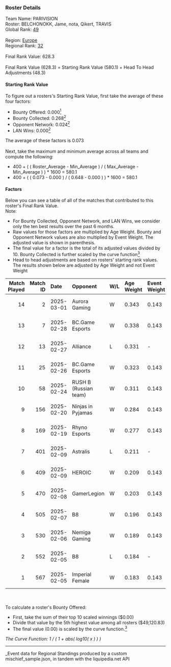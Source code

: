 ### Roster Details<br />
Team Name: PARIVISION<br />
Roster: BELCHONOKK, Jame, nota, Qikert, TRAVIS<br />
Global Rank: [49](../../standings_global_2025_07_07.md)<br />
<br />
Region: [Europe]( ../../standings_europe_2025_07_07.md)<br />
Regional Rank: [32]( ../../standings_europe_2025_07_07.md)<br />
<br />
Final Rank Value:  628.3<br />
<br />
Final Rank Value (628.3) = Starting Rank Value (580.1) + Head To Head Adjustments (48.3)<br />

#### Starting Rank Value<br />
To figure out a rosters's Starting Rank Value, first take the average of these four factors:<br />
- Bounty Offered: 0.000[<sup>1</sup>](#table2)
- Bounty Collected: 0.268[<sup>2</sup>](#table1)
- Opponent Network: 0.024[<sup>2</sup>](#table1)
- LAN Wins: 0.000[<sup>2</sup>](#table1)

The average of these factors is 0.073<br />
<br />
Next, take the maximum and minimum average across all teams and compute the following:<br />
- 400 + ( ( Roster_Average - Min_Average ) / ( Max_Average - Min_Average ) ) * 1600 = 580.1
- 400 + ( ( 0.073 - 0.000 ) / ( 0.648 - 0.000 ) ) * 1600 = 580.1


#### Factors<br />
Below you can see a table of all of the matches that contributed to this roster's Final Rank Value.<br />
Note:<br />

- For Bounty Collected, Opponent Network, and LAN Wins, we consider only the ten best results over the past 6 months.
- Raw values for those factors are multiplied by Age Weight. Bounty and Opponent Network values are also multiplied by Event Weight. The adjusted value is shown in parenthesis.
- The final value for a factor is the total of its adjusted values divided by 10. Bounty Collected is further scaled by the curve function[<sup>3</sup>](#curveFunction)
- Head to head adjustments are based on rosters' starting rank values. The results shown below are adjusted by Age Weight and not Event Weight
<span id="table1"></span><br />


| Match Played | Match ID | Date       | Opponent              | W/L | Age Weight | Event Weight | Bounty Collected | Opponent Network | LAN Wins  | H2H Adj. | Roster                                 |
| -: | -: | :- | :- | :- | :- | :- | :- | :- | :- | -: | :- |
|           14 |        2 | 2025-03-01 | Aurora Gaming         | W   | 0.343      | 0.143        | 0.000 (0.000)    | 0.507 (0.025)    | 0 (0.000) |     3.81 | BELCHONOKK, Jame, nota, Qikert, TRAVIS |
|           13 |        7 | 2025-02-28 | BC.Game Esports       | W   | 0.338      | 0.143        | 0.062 (0.003)    | 1.000 (0.048)    | 0 (0.000) |     9.00 | BELCHONOKK, Jame, nota, Qikert, TRAVIS |
|           12 |       13 | 2025-02-27 | Alliance              | L   | 0.331      | -            | -                | -                | -         |    -6.41 | BELCHONOKK, Jame, nota, Qikert, TRAVIS |
|           11 |       25 | 2025-02-26 | BC.Game Esports       | W   | 0.323      | 0.143        | 0.062 (0.003)    | 1.000 (0.046)    | 0 (0.000) |     8.70 | BELCHONOKK, Jame, nota, Qikert, TRAVIS |
|           10 |       58 | 2025-02-24 | RUSH B (Russian team) | W   | 0.311      | 0.143        | 0.000 (0.000)    | 0.784 (0.035)    | 0 (0.000) |     3.81 | BELCHONOKK, Jame, nota, Qikert, TRAVIS |
|            9 |      156 | 2025-02-20 | Ninjas in Pyjamas     | W   | 0.284      | 0.143        | 0.000 (0.000)    | 0.688 (0.028)    | 0 (0.000) |     2.38 | BELCHONOKK, Jame, nota, Qikert, TRAVIS |
|            8 |      169 | 2025-02-19 | Rhyno Esports         | W   | 0.277      | 0.143        | -                | 0.000 (0.000)    | 0 (0.000) |     2.06 | BELCHONOKK, Jame, nota, Qikert, TRAVIS |
|            7 |      401 | 2025-02-09 | Astralis              | L   | 0.211      | -            | -                | -                | -         |    -0.00 | BELCHONOKK, Jame, nota, Qikert, TRAVIS |
|            6 |      409 | 2025-02-09 | HEROIC                | W   | 0.209      | 0.143        | 0.079 (0.002)    | 0.522 (0.016)    | 0 (0.000) |     5.83 | BELCHONOKK, Jame, nota, Qikert, TRAVIS |
|            5 |      470 | 2025-02-08 | GamerLegion           | W   | 0.203      | 0.143        | 0.103 (0.003)    | 0.414 (0.012)    | 0 (0.000) |     6.26 | BELCHONOKK, Jame, nota, Qikert, TRAVIS |
|            4 |      505 | 2025-02-07 | B8                    | W   | 0.196      | 0.143        | 0.162 (0.005)    | 0.938 (0.026)    | 0 (0.000) |     5.44 | BELCHONOKK, Jame, nota, Qikert, TRAVIS |
|            3 |      530 | 2025-02-06 | Nemiga Gaming         | W   | 0.189      | 0.143        | 0.010 (0.000)    | 0.251 (0.007)    | 0 (0.000) |     4.24 | BELCHONOKK, Jame, nota, Qikert, TRAVIS |
|            2 |      552 | 2025-02-05 | B8                    | L   | 0.184      | -            | -                | -                | -         |    -0.68 | BELCHONOKK, Jame, nota, Qikert, TRAVIS |
|            1 |      567 | 2025-02-05 | Imperial Female       | W   | 0.183      | 0.143        | 0.088 (0.002)    | -                | -         |     3.80 | BELCHONOKK, Jame, nota, Qikert, TRAVIS |

<br />
<span id="table2"></span><br />
To calculate a roster's Bounty Offered:<br />

- First, take the sum of their top 10 scaled winnings ($0.00)
- Divide that value by the 5th highest value among all rosters ($49,120.83)
- The final value (0.00) is scaled by the curve function.[<sup>3</sup>](#curveFunction)

<span id="curveFunction"></span>_The Curve Function: 1 / ( 1 + abs( log10( x ) ) )_<br />

---
_Event data for Regional Standings produced by a custom mischief_sample.json, in tandem with the liquipedia.net API<br />
